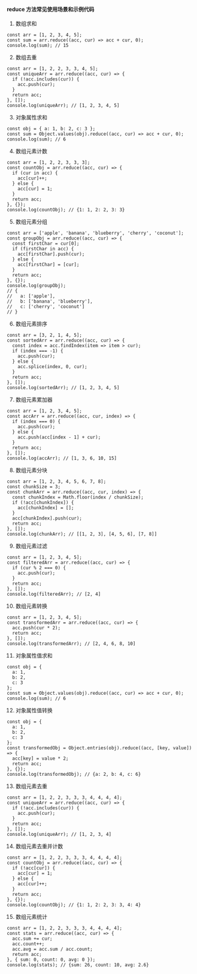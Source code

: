 <!--
 * @Author: Shu Binqi
 * @Date: 2023-04-10 21:32:12
 * @LastEditors: Shu Binqi
 * @LastEditTime: 2023-04-10 21:38:33
 * @Description: reduce 方法常见使用场景和示例代码
 * @Version: 1.0.0
 * @FilePath: \interviewQuestionsc:\Git\interviewQuestions\项目研发\原生JS代码片段\reduce方法.md
-->

#### reduce 方法常见使用场景和示例代码

1. 数组求和

```
const arr = [1, 2, 3, 4, 5];
const sum = arr.reduce((acc, cur) => acc + cur, 0);
console.log(sum); // 15
```

2. 数组去重

```
const arr = [1, 2, 2, 3, 3, 4, 5];
const uniqueArr = arr.reduce((acc, cur) => {
  if (!acc.includes(cur)) {
    acc.push(cur);
  }
  return acc;
}, []);
console.log(uniqueArr); // [1, 2, 3, 4, 5]
```

3. 对象属性求和

```
const obj = { a: 1, b: 2, c: 3 };
const sum = Object.values(obj).reduce((acc, cur) => acc + cur, 0);
console.log(sum); // 6
```

4. 数组元素计数

```
const arr = [1, 2, 2, 3, 3, 3];
const countObj = arr.reduce((acc, cur) => {
  if (cur in acc) {
    acc[cur]++;
  } else {
    acc[cur] = 1;
  }
  return acc;
}, {});
console.log(countObj); // {1: 1, 2: 2, 3: 3}
```

5. 数组元素分组

```
const arr = ['apple', 'banana', 'blueberry', 'cherry', 'coconut'];
const groupObj = arr.reduce((acc, cur) => {
  const firstChar = cur[0];
  if (firstChar in acc) {
    acc[firstChar].push(cur);
  } else {
    acc[firstChar] = [cur];
  }
  return acc;
}, {});
console.log(groupObj);
// {
//   a: ['apple'],
//   b: ['banana', 'blueberry'],
//   c: ['cherry', 'coconut']
// }
```

6. 数组元素排序

```
const arr = [3, 2, 1, 4, 5];
const sortedArr = arr.reduce((acc, cur) => {
  const index = acc.findIndex(item => item > cur);
  if (index === -1) {
    acc.push(cur);
  } else {
    acc.splice(index, 0, cur);
  }
  return acc;
}, []);
console.log(sortedArr); // [1, 2, 3, 4, 5]
```

7. 数组元素累加器

```
const arr = [1, 2, 3, 4, 5];
const accArr = arr.reduce((acc, cur, index) => {
  if (index === 0) {
    acc.push(cur);
  } else {
    acc.push(acc[index - 1] + cur);
  }
  return acc;
}, []);
console.log(accArr); // [1, 3, 6, 10, 15]
```

8. 数组元素分块

```
const arr = [1, 2, 3, 4, 5, 6, 7, 8];
const chunkSize = 3;
const chunkArr = arr.reduce((acc, cur, index) => {
  const chunkIndex = Math.floor(index / chunkSize);
  if (!acc[chunkIndex]) {
    acc[chunkIndex] = [];
  }
  acc[chunkIndex].push(cur);
  return acc;
}, []);
console.log(chunkArr); // [[1, 2, 3], [4, 5, 6], [7, 8]]
```

9. 数组元素过滤

```
const arr = [1, 2, 3, 4, 5];
const filteredArr = arr.reduce((acc, cur) => {
  if (cur % 2 === 0) {
    acc.push(cur);
  }
  return acc;
}, []);
console.log(filteredArr); // [2, 4]
```

10. 数组元素转换

```
const arr = [1, 2, 3, 4, 5];
const transformedArr = arr.reduce((acc, cur) => {
  acc.push(cur * 2);
  return acc;
}, []);
console.log(transformedArr); // [2, 4, 6, 8, 10]
```

11. 对象属性值求和

```
const obj = {
  a: 1,
  b: 2,
  c: 3
};
const sum = Object.values(obj).reduce((acc, cur) => acc + cur, 0);
console.log(sum); // 6
```

12. 对象属性值转换

```
const obj = {
  a: 1,
  b: 2,
  c: 3
};
const transformedObj = Object.entries(obj).reduce((acc, [key, value]) => {
  acc[key] = value * 2;
  return acc;
}, {});
console.log(transformedObj); // {a: 2, b: 4, c: 6}
```

13. 数组元素去重

```
const arr = [1, 2, 2, 3, 3, 3, 4, 4, 4, 4];
const uniqueArr = arr.reduce((acc, cur) => {
  if (!acc.includes(cur)) {
    acc.push(cur);
  }
  return acc;
}, []);
console.log(uniqueArr); // [1, 2, 3, 4]
```

14. 数组元素去重并计数

```
const arr = [1, 2, 2, 3, 3, 3, 4, 4, 4, 4];
const countObj = arr.reduce((acc, cur) => {
  if (!acc[cur]) {
    acc[cur] = 1;
  } else {
    acc[cur]++;
  }
  return acc;
}, {});
console.log(countObj); // {1: 1, 2: 2, 3: 3, 4: 4}
```

15. 数组元素统计

```
const arr = [1, 2, 2, 3, 3, 3, 4, 4, 4, 4];
const stats = arr.reduce((acc, cur) => {
  acc.sum += cur;
  acc.count++;
  acc.avg = acc.sum / acc.count;
  return acc;
}, { sum: 0, count: 0, avg: 0 });
console.log(stats); // {sum: 26, count: 10, avg: 2.6}
```
